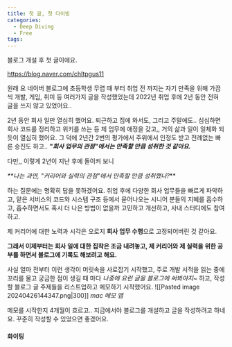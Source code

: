 ```yaml
---
title: 첫 글, 첫 다이빙
categories:
  - Deep Diving
  - Free
tags:
---
```

블로그 개설 후 첫 글이에요.

https://blog.naver.com/chltpgus11

원래 요 네이버 블로그에 초등학생 무렵 때 부터 취업 전 까지는 자기 만족을 위해 가끔씩 개발, 게임, 취미 등 여러가지 글을 작성했었는데
2022년 취업 후에 2년 동안 전혀 글을 쓰지 않고 있었어요..

2년 동안 회사 일만 열심히 했어요. 퇴근하고 집에 와서도, 그리고 주말에도.. 심심하면 회사 코드를 정리하고 위키를 쓰는 등 제 업무에 애정을 갖고,, 거의 삶과 일이 일체화 되듯이 열심히 했어요. 그 덕에 2년간 2번의 평가에서 주위에서 인정도 받고 전례없는 빠른 승진도 하고.. 
**_"회사 업무의 관점"에서는 만족할 만큼 성취한 것 같아요._**

다만,, 이렇게 2년이 지난 후에 돌이켜 보니

_**나는 과연, "커리어와 실력의 관점"에서 만족할 만큼 성취했나?_**

하는 질문에는 명확히 답을 못하겠어요.
취업 후에 다양한 회사 업무들을 빠르게 파악하고, 맡은 서비스의 코드와 시스템 구조 등에서 묻어나오는 시니어 분들의 지혜를 흡수하고, 흡수하면서도 혹시 더 나은 방법이 없을까 고민하고 개선하고, 사내 스터디에도 참여하고.

제 커리어에 대한 노력과 시각은 오로지 **회사 업무 수행**으로 고정되어버린 것 같아요.

**그래서 이제부터는 회사 일에 대한 집착은 조금 내려놓고, 제 커리어와 제 실력을 위한 공부를 하면서 블로그에 기록도 해보려고 해요.**

사실 얼마 전부터 이런 생각이 머릿속을 사로잡기 시작했고, 주로 개발 서적을 읽는 중에 꼬리를 물고 궁금한 점이 생길 때 마다 _나중에 요런 글을 블로그에 써봐야지~_ 하고, 작성할 블로그 글 주제들을 리스트업하고 메모하기 시작했어요.
![[Pasted image 20240426144347.png|300]]
_mac 메모 앱_

메모를 시작한지 4개월이 흐르고.. 지금에서야 블로그를 개설하고 글을 작성하려고 하네요.
꾸준히 작성할 수 있었으면 좋겠어요.

#### 화이팅